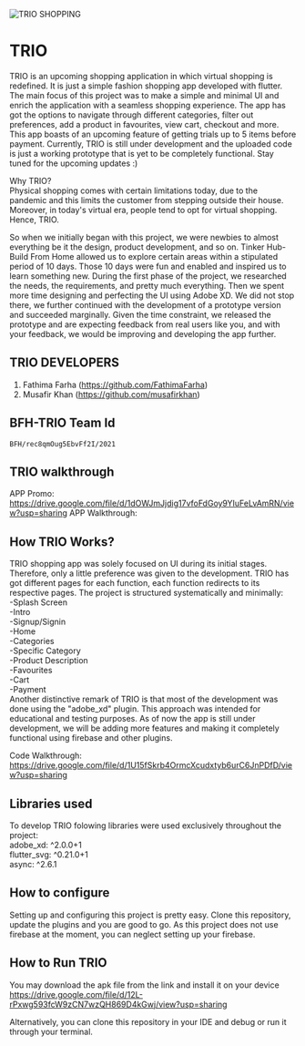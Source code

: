 ![TRIO SHOPPING](https://github.com/arfazkhan/BFH-TRIO/blob/master/TRIOintro.gif)
# TRIO
  TRIO is an upcoming shopping application in which virtual shopping is redefined. It is just a simple fashion shopping app developed with flutter. The main focus of this project was to make a simple and minimal UI and enrich the application with a seamless shopping experience. The app has got the options to navigate through different categories, filter out preferences, add a product in favourites, view cart, checkout and more. This app boasts of an upcoming feature of getting trials up to 5 items before payment. Currently, TRIO is still under development and the uploaded code is just a working prototype that is yet to be completely functional. Stay tuned for the upcoming updates :)

Why TRIO?\
Physical shopping comes with certain limitations today, due to the pandemic and this limits the customer from stepping outside their house. Moreover, in today's virtual era, people tend to opt for virtual shopping. Hence, TRIO.

So when we initially began with this project, we were newbies to almost everything be it the design, product development, and so on. Tinker Hub- Build From Home allowed us to explore certain areas within a stipulated period of 10 days. Those 10 days were fun and enabled and inspired us to learn something new.
During the first phase of the project, we researched the needs, the requirements, and pretty much everything. Then we spent more time designing and perfecting the UI using Adobe XD. We did not stop there, we further continued with the development of a prototype version and succeeded marginally. Given the time constraint, we released the prototype and are expecting feedback from real users like you, and with your feedback, we would be improving and developing the app further.   


## TRIO DEVELOPERS
  1. Fathima Farha (https://github.com/FathimaFarha)
  2. Musafir Khan (https://github.com/musafirkhan)

## BFH-TRIO Team Id
    BFH/rec8qmOug5EbvFf2I/2021
  
## TRIO walkthrough
  
 APP Promo: https://drive.google.com/file/d/1dOWJmJjdig17vfoFdGoy9YIuFeLvAmRN/view?usp=sharing
 APP Walkthrough: 
  
## How TRIO Works?
  TRIO shopping app was solely focused on UI during its initial stages. Therefore, only a little preference was given to the development. TRIO has got different pages for each function, each function redirects to its respective pages. The project is structured systematically and minimally:\
  -Splash Screen\
  -Intro\
  -Signup/Signin\
  -Home\
  -Categories\
  -Specific Category\
  -Product Description\
  -Favourites\
  -Cart\
  -Payment\
  Another distinctive remark of TRIO is that most of the development was done using the "adobe_xd" plugin. This approach was intended for educational and testing purposes. As of now the app is still under development, we will be adding more features and making it completely functional using firebase and other plugins.
  
  Code Walkthrough: https://drive.google.com/file/d/1U15fSkrb4OrmcXcudxtyb6urC6JnPDfD/view?usp=sharing

## Libraries used
  To develop TRIO folowing libraries were used exclusively throughout the project:\
    adobe_xd: ^2.0.0+1\
    flutter_svg: ^0.21.0+1\
    async: ^2.6.1
    
## How to configure
  Setting up and configuring this project is pretty easy. Clone this repository, update the plugins and you are good to go. As this project does not use firebase at the moment, you can neglect setting up your firebase.
  
## How to Run TRIO
   You may download the apk file from the link and install it on your device\
     https://drive.google.com/file/d/12L-rPxwg593fcW9zCN7wzQH869D4kGwj/view?usp=sharing
   
   Alternatively, you can clone this repository in your IDE and debug or run it through your terminal.
